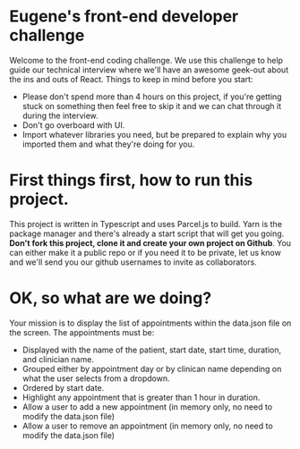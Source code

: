 # Eugene's front-end developer challenge
Welcome to the front-end coding challenge. We use this challenge to help guide our technical interview where we'll have an awesome geek-out about the ins and outs of React. Things to keep in mind before you start:
- Please don't spend more than 4 hours on this project, if you're getting stuck on something then feel free to skip it and we can chat through it during the interview.
- Don't go overboard with UI.
- Import whatever libraries you need, but be prepared to explain why you imported them and what they're doing for you.

# First things first, how to run this project.
This project is written in Typescript and uses Parcel.js to build. Yarn is the package manager and there's already a start script that will get you going. **Don't fork this project, clone it and create your own project on Github**. You can either make it a public repo or if you need it to be private, let us know and we'll send you our github usernames to invite as collaborators.

# OK, so what are we doing?
Your mission is to display the list of appointments within the data.json file on the screen. The appointments must be:
- Displayed with the name of the patient, start date, start time, duration, and clinician name.
- Grouped either by appointment day or by clinican name depending on what the user selects from a dropdown.
- Ordered by start date.
- Highlight any appointment that is greater than 1 hour in duration.
- Allow a user to add a new appointment (in memory only, no need to modify the data.json file)
- Allow a user to remove an appointment (in memory only, no need to modify the data.json file)
